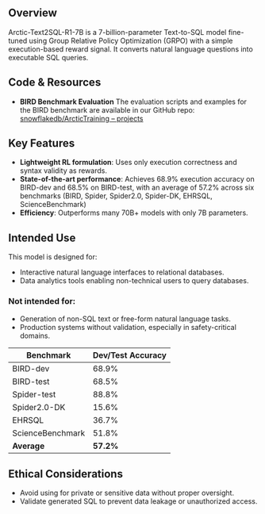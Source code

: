 ## Overview
Arctic-Text2SQL-R1-7B is a 7-billion-parameter Text-to-SQL model fine-tuned using Group Relative Policy Optimization (GRPO) with a simple execution-based reward signal. It converts natural language questions into executable SQL queries.

## Code & Resources

- **BIRD Benchmark Evaluation**
  The evaluation scripts and examples for the BIRD benchmark are available in our GitHub repo:
  [snowflakedb/ArcticTraining – projects](https://github.com/snowflakedb/ArcticTraining/tree/main/projects)

## Key Features

- **Lightweight RL formulation**: Uses only execution correctness and syntax validity as rewards.
- **State-of-the-art performance**: Achieves 68.9% execution accuracy on BIRD-dev and 68.5% on BIRD-test, with an average of 57.2% across six benchmarks (BIRD, Spider, Spider2.0, Spider-DK, EHRSQL, ScienceBenchmark)
- **Efficiency**: Outperforms many 70B+ models with only 7B parameters.

## Intended Use

This model is designed for:

- Interactive natural language interfaces to relational databases.
- Data analytics tools enabling non-technical users to query databases.

### Not intended for:
- Generation of non-SQL text or free-form natural language tasks.
- Production systems without validation, especially in safety-critical domains.

| Benchmark        | Dev/Test Accuracy |
| ---------------- | ----------------- |
| BIRD-dev         | 68.9%             |
| BIRD-test        | 68.5%             |
| Spider-test      | 88.8%             |
| Spider2.0-DK     | 15.6%             |
| EHRSQL           | 36.7%             |
| ScienceBenchmark | 51.8%             |
| **Average**      | **57.2%**         |

## Ethical Considerations
- Avoid using for private or sensitive data without proper oversight.
- Validate generated SQL to prevent data leakage or unauthorized access.
